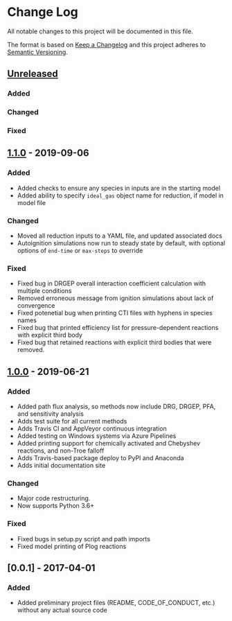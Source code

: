 # Change Log

All notable changes to this project will be documented in this file.

The format is based on [Keep a Changelog](http://keepachangelog.com/)
and this project adheres to [Semantic Versioning](http://semver.org/).

## [Unreleased]

### Added

### Changed

### Fixed

## [1.1.0] - 2019-09-06

### Added

- Added checks to ensure any species in inputs are in the starting model
- Added ability to specify `ideal_gas` object name for reduction, if model in model file

### Changed

- Moved all reduction inputs to a YAML file, and updated associated docs
- Autoignition simulations now run to steady state by default, with optional
  options of `end-time` or `max-steps` to override

### Fixed

- Fixed bug in DRGEP overall interaction coefficient calculation with multiple conditions
- Removed erroneous message from ignition simulations about lack of convergence
- Fixed potenetial bug when printing CTI files with hyphens in species names
- Fixed bug that printed efficiency list for pressure-dependent reactions with explicit third body
- Fixed bug that retained reactions with explicit third bodies that were removed.


## [1.0.0] - 2019-06-21

### Added

- Added path flux analysis, so methods now include DRG, DRGEP, PFA, and sensitivity analysis
- Adds test suite for all current methods
- Adds Travis CI and AppVeyor continuous integration
- Added testing on Windows systems via Azure Pipelines
- Added printing support for chemically activated and Chebyshev reactions, and non-Troe falloff
- Adds Travis-based package deploy to PyPI and Anaconda
- Adds initial documentation site

### Changed

- Major code restructuring.
- Now supports Python 3.6+

### Fixed

- Fixed bugs in setup.py script and path imports 
- Fixed model printing of Plog reactions

## [0.0.1] - 2017-04-01

### Added

- Added preliminary project files (README, CODE_OF_CONDUCT, etc.) without any actual source code


[Unreleased]: https://github.com/Niemeyer-Research-Group/pyMARS/compare/v1.1.0...HEAD
[1.1.0]: https://github.com/Niemeyer-Research-Group/pyMARS/compare/v1.0.1...v1.1.0
[1.0.1]: https://github.com/Niemeyer-Research-Group/pyMARS/compare/v1.0.0...v1.0.1
[1.0.0]: https://github.com/Niemeyer-Research-Group/pyMARS/compare/v0.1.0...v1.0.0
[0.1.0]: https://github.com/Niemeyer-Research-Group/pyMARS/compare/v0.0.1...v0.1.0
